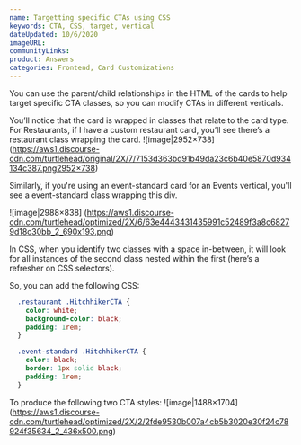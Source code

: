 ```yaml
---
name: Targetting specific CTAs using CSS
keywords: CTA, CSS, target, vertical
dateUpdated: 10/6/2020
imageURL: 
communityLinks: 
product: Answers
categories: Frontend, Card Customizations
---
```

You can use the parent/child relationships in the HTML of the cards to help target specific CTA classes, so you can modify CTAs in different verticals.

You’ll notice that the card is wrapped in classes that relate to the card type. For Restaurants, if I have a custom restaurant card, you’ll see there’s a restaurant class wrapping the card.
![image|2952×738] (https://aws1.discourse-cdn.com/turtlehead/original/2X/7/7153d363bd91b49da23c6b40e5870d934134c387.png2952×738)

Similarly, if you're using an event-standard card for an Events vertical, you'll see a event-standard class wrapping this div.

![image|2988×838] (https://aws1.discourse-cdn.com/turtlehead/optimized/2X/6/63e4443431435991c52489f3a8c68279d18c30bb_2_690x193.png)

In CSS, when you identify two classes with a space in-between, it will look for all instances of the second class nested within the first (here’s a refresher on CSS selectors).

So, you can add the following CSS:

```css
  .restaurant .HitchhikerCTA {
    color: white;
    background-color: black;
    padding: 1rem;
  }

  .event-standard .HitchhikerCTA {
    color: black;
    border: 1px solid black;
    padding: 1rem;
  }
  ```
  
To produce the following two CTA styles:
![image|1488×1704] (https://aws1.discourse-cdn.com/turtlehead/optimized/2X/2/2fde9530b007a4cb5b3020e30f24c78924f35634_2_436x500.png)
